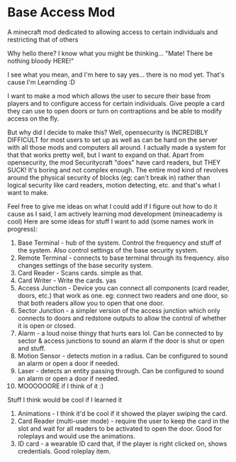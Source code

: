 # Base Access Mod
A minecraft mod dedicated to allowing access to certain individuals and restricting that of others

Why hello there? I know what you might be thinking...
"Mate! There be nothing bloody HERE!"

I see what you mean, and I'm here to say yes... there is no mod yet. That's cause I'm Learnding :D

I want to make a mod which allows the user to secure their base from players and to configure access for certain individuals. Give people a card they can use to open doors or turn on contraptions and be able to modify access on the fly.

But why did I decide to make this? Well, opensecurity is INCREDIBLY DIFFICULT for most users to set up as well as can be hard on the server with all those mods and computers all around. I actually made a system for that that works pretty well, but I want to expand on that. Apart from opensecurity, the mod Securitycraft "does" have card readers, but THEY SUCK! It's boring and not complex enough. The entire mod kind of revolves around the physical security of blocks (eg: can't break in) rather than logical security like card readers, motion detecting, etc. and that's what I want to make. 

Feel free to give me ideas on what I could add if I figure out how to do it cause as I said, I am actively learning mod development (mineacademy is cool) Here are some ideas for stuff I want to add (some names work in progress):

1. Base Terminal - hub of the system. Control the frequency and stuff of the system. Also control settings of the base security system.
2. Remote Terminal - connects to base terminal through its frequency. also changes settings of the base security system.
3. Card Reader - Scans cards. simple as that.
4. Card Writer - Write the cards. yas
5. Access Junction - Device you can connect all components (card reader, doors, etc.) that work as one. eg: connect two readers and one door, so that both readers allow you to open that one door.
6. Sector Junction - a simpler version of the access junction which only connects to doors and redstone outputs to allow the control of whether it is open or closed.
7. Alarm - a loud noise thingy that hurts ears lol. Can be connected to by sector & access junctions to sound an alarm if the door is shut or open and stuff.
8. Motion Sensor - detects motion in a radius. Can be configured to sound an alarm or open a door if needed.
9. Laser - detects an entity passing through. Can be configured to sound an alarm or open a door if needed.
10. MOOOOOORE if I think of it :)

Stuff I think would be cool if I learned it
1. Animations - I think it'd be cool if it showed the player swiping the card.
2. Card Reader (multi-user mode) - require the user to keep the card in the slot and wait for all readers to be activated to open the door. Good for roleplays and would use the animations.
3. ID card - a wearable ID card that, if the player is right clicked on, shows credentials. Good roleplay item.
